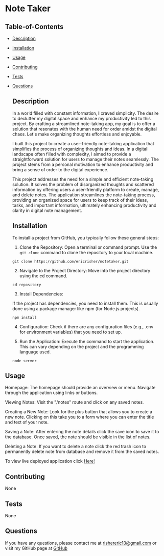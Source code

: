 # Note Taker

## Table-of-Contents

- [Description](#description)
- [Installation](#installation)
- [Usage](#usage)
- [Contributing](#contributing)
- [Tests](#tests)
- [Questions](#questions)

  ## Description

  In a world filled with constant information, I craved simplicity. The desire to declutter my digital space and enhance my productivity led to this project. By crafting a streamlined note-taking app, my goal is to offer a solution that resonates with the human need for order amidst the digital chaos. Let's make organizing thoughts effortless and enjoyable.

  I built this project to create a user-friendly note-taking application that simplifies the process of organizing thoughts and ideas. In a digital landscape often filled with complexity, I aimed to provide a straightforward solution for users to manage their notes seamlessly. The project stems from a personal motivation to enhance productivity and bring a sense of order to the digital experience.

  This project addresses the need for a simple and efficient note-taking solution. It solves the problem of disorganized thoughts and scattered information by offering users a user-friendly platform to create, manage, and delete notes. The application streamlines the note-taking process, providing an organized space for users to keep track of their ideas, tasks, and important information, ultimately enhancing productivity and clarity in digital note management.

  ## Installation

  To install a project from GitHub, you typically follow these general steps:

  1. Clone the Repository:
  Open a terminal or command prompt.
  Use the `git clone` command to clone the repository to your local machine.

  `git clone https://github.com/ericrisher/notetaker.git`


  2. Navigate to the Project Directory:
  Move into the project directory using the cd command.

  `cd repository`


  3. Install Dependencies:

  If the project has dependencies, you need to install them. This is usually done using a package manager like npm (for Node.js projects).

  `npm install`


  4. Configuration:
  Check if there are any configuration files (e.g., .env for environment variables) that you need to set up.

  5. Run the Application:
  Execute the command to start the application. This can vary depending on the project and the programming language used.

  `node server`

## Usage

Homepage:
The homepage should provide an overview or menu. Navigate through the application using links or buttons.

Viewing Notes:
Visit the "/notes" route and click on any saved notes.

Creating a New Note:
Look for the plus button that allows you to create a new note. Clicking on this take you to a form where you can enter the title and text of your note.

Saving a Note:
After entering the note details click the save icon to save it to the database. Once saved, the note should be visible in the list of notes.

Deleting a Note:
If you want to delete a note click the red trash icon to permanently delete note from database and remove it from the saved notes.

To view live deployed application click [Here!](https://eric-notes-app-0e954832a62b.herokuapp.com/)

## Contributing

None

## Tests

None

## Questions

If you have any questions, please contact me at
rishereric13@gmail.com
or visit my GitHub page at
[GitHub](https://github.com/ericrisher)
